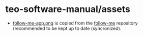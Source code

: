 # teo-software-manual/assets

- [follow-me-app.png](follow-me-app.png) is copied from the [follow-me](https://github.com/roboticslab-uc3m/follow-me) repository (recommended to be kept up to date (syncronized).
